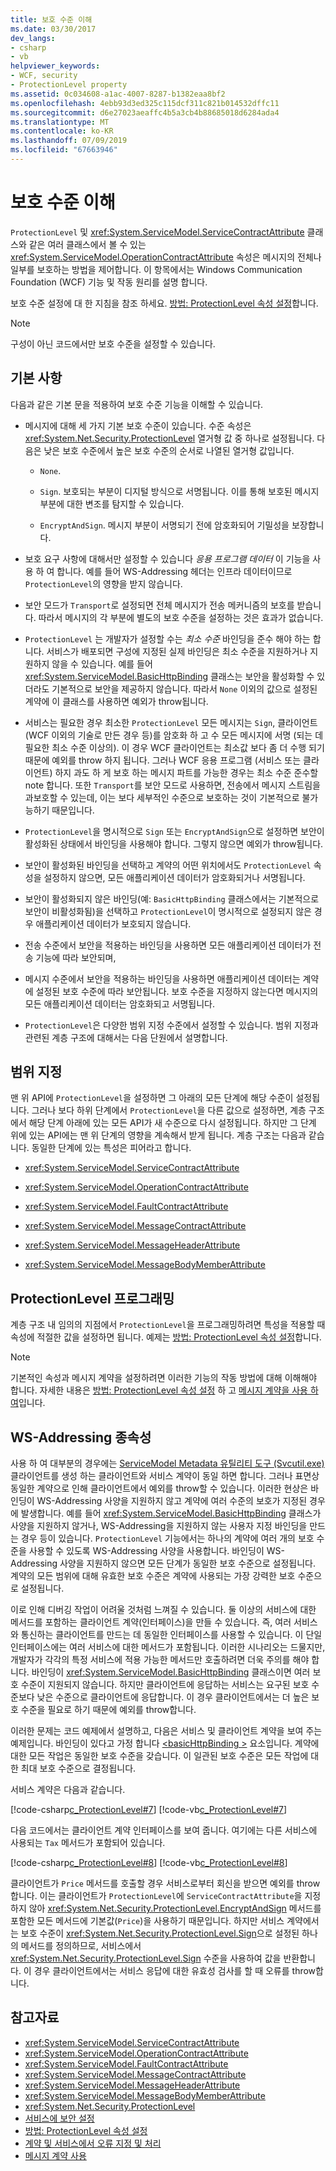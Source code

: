 ```yaml
---
title: 보호 수준 이해
ms.date: 03/30/2017
dev_langs:
- csharp
- vb
helpviewer_keywords:
- WCF, security
- ProtectionLevel property
ms.assetid: 0c034608-a1ac-4007-8287-b1382eaa8bf2
ms.openlocfilehash: 4ebb93d3ed325c115dcf311c821b014532dffc11
ms.sourcegitcommit: d6e27023aeaffc4b5a3cb4b88685018d6284ada4
ms.translationtype: MT
ms.contentlocale: ko-KR
ms.lasthandoff: 07/09/2019
ms.locfileid: "67663946"
---
```

# <a name="understanding-protection-level"></a>보호 수준 이해

`ProtectionLevel` 및 <xref:System.ServiceModel.ServiceContractAttribute> 클래스와 같은 여러 클래스에서 볼 수 있는 <xref:System.ServiceModel.OperationContractAttribute> 속성은 메시지의 전체나 일부를 보호하는 방법을 제어합니다. 이 항목에서는 Windows Communication Foundation (WCF) 기능 및 작동 원리를 설명 합니다.

보호 수준 설정에 대 한 지침을 참조 하세요. [방법: ProtectionLevel 속성 설정](../../../docs/framework/wcf/how-to-set-the-protectionlevel-property.md)합니다.

> [!NOTE]
> 구성이 아닌 코드에서만 보호 수준을 설정할 수 있습니다.

## <a name="basics"></a>기본 사항

다음과 같은 기본 문을 적용하여 보호 수준 기능을 이해할 수 있습니다.

- 메시지에 대해 세 가지 기본 보호 수준이 있습니다. 수준 속성은 <xref:System.Net.Security.ProtectionLevel> 열거형 값 중 하나로 설정됩니다. 다음은 낮은 보호 수준에서 높은 보호 수준의 순서로 나열된 열거형 값입니다.

  - `None`.

  - `Sign`. 보호되는 부분이 디지털 방식으로 서명됩니다. 이를 통해 보호된 메시지 부분에 대한 변조를 탐지할 수 있습니다.

  - `EncryptAndSign`. 메시지 부분이 서명되기 전에 암호화되어 기밀성을 보장합니다.

- 보호 요구 사항에 대해서만 설정할 수 있습니다 *응용 프로그램 데이터* 이 기능을 사용 하 여 합니다. 예를 들어 WS-Addressing 헤더는 인프라 데이터이므로 `ProtectionLevel`의 영향을 받지 않습니다.

- 보안 모드가 `Transport`로 설정되면 전체 메시지가 전송 메커니즘의 보호를 받습니다. 따라서 메시지의 각 부분에 별도의 보호 수준을 설정하는 것은 효과가 없습니다.

- `ProtectionLevel` 는 개발자가 설정할 수는 *최소 수준* 바인딩을 준수 해야 하는 합니다. 서비스가 배포되면 구성에 지정된 실제 바인딩은 최소 수준을 지원하거나 지원하지 않을 수 있습니다. 예를 들어 <xref:System.ServiceModel.BasicHttpBinding> 클래스는 보안을 활성화할 수 있더라도 기본적으로 보안을 제공하지 않습니다. 따라서 `None` 이외의 값으로 설정된 계약에 이 클래스를 사용하면 예외가 throw됩니다.

- 서비스는 필요한 경우 최소한 `ProtectionLevel` 모든 메시지는 `Sign`, 클라이언트 (WCF 이외의 기술로 만든 경우 등)를 암호화 하 고 수 모든 메시지에 서명 (되는 데 필요한 최소 수준 이상의). 이 경우 WCF 클라이언트는 최소값 보다 좀 더 수행 되기 때문에 예외를 throw 하지 됩니다. 그러나 WCF 응용 프로그램 (서비스 또는 클라이언트) 하지 과도 하 게 보호 하는 메시지 파트를 가능한 경우는 최소 수준 준수할 note 합니다. 또한 `Transport`를 보안 모드로 사용하면, 전송에서 메시지 스트림을 과보호할 수 있는데, 이는 보다 세부적인 수준으로 보호하는 것이 기본적으로 불가능하기 때문입니다.

- `ProtectionLevel`을 명시적으로 `Sign` 또는 `EncryptAndSign`으로 설정하면 보안이 활성화된 상태에서 바인딩을 사용해야 합니다. 그렇지 않으면 예외가 throw됩니다.

- 보안이 활성화된 바인딩을 선택하고 계약의 어떤 위치에서도 `ProtectionLevel` 속성을 설정하지 않으면, 모든 애플리케이션 데이터가 암호화되거나 서명됩니다.

- 보안이 활성화되지 않은 바인딩(예: `BasicHttpBinding` 클래스에서는 기본적으로 보안이 비활성화됨)을 선택하고 `ProtectionLevel`이 명시적으로 설정되지 않은 경우 애플리케이션 데이터가 보호되지 않습니다.

- 전송 수준에서 보안을 적용하는 바인딩을 사용하면 모든 애플리케이션 데이터가 전송 기능에 따라 보안되며,

- 메시지 수준에서 보안을 적용하는 바인딩을 사용하면 애플리케이션 데이터는 계약에 설정된 보호 수준에 따라 보안됩니다. 보호 수준을 지정하지 않는다면 메시지의 모든 애플리케이션 데이터는 암호화되고 서명됩니다.

- `ProtectionLevel`은 다양한 범위 지정 수준에서 설정할 수 있습니다. 범위 지정과 관련된 계층 구조에 대해서는 다음 단원에서 설명합니다.

## <a name="scoping"></a>범위 지정

맨 위 API에 `ProtectionLevel`을 설정하면 그 아래의 모든 단계에 해당 수준이 설정됩니다. 그러나 보다 하위 단계에서 `ProtectionLevel`을 다른 값으로 설정하면, 계층 구조에서 해당 단계 아래에 있는 모든 API가 새 수준으로 다시 설정됩니다. 하지만 그 단계 위에 있는 API에는 맨 위 단계의 영향을 계속해서 받게 됩니다. 계층 구조는 다음과 같습니다. 동일한 단계에 있는 특성은 피어라고 합니다.

- <xref:System.ServiceModel.ServiceContractAttribute>

- <xref:System.ServiceModel.OperationContractAttribute>

- <xref:System.ServiceModel.FaultContractAttribute>

- <xref:System.ServiceModel.MessageContractAttribute>

- <xref:System.ServiceModel.MessageHeaderAttribute>

- <xref:System.ServiceModel.MessageBodyMemberAttribute>

## <a name="programming-protectionlevel"></a>ProtectionLevel 프로그래밍

계층 구조 내 임의의 지점에서 `ProtectionLevel`을 프로그래밍하려면 특성을 적용할 때 속성에 적절한 값을 설정하면 됩니다. 예제는 [방법: ProtectionLevel 속성 설정](../../../docs/framework/wcf/how-to-set-the-protectionlevel-property.md)합니다.

> [!NOTE]
> 기본적인 속성과 메시지 계약을 설정하려면 이러한 기능의 작동 방법에 대해 이해해야 합니다. 자세한 내용은 [방법: ProtectionLevel 속성 설정](../../../docs/framework/wcf/how-to-set-the-protectionlevel-property.md) 하 고 [메시지 계약을 사용 하 여](../../../docs/framework/wcf/feature-details/using-message-contracts.md)입니다.

## <a name="ws-addressing-dependency"></a>WS-Addressing 종속성

사용 하 여 대부분의 경우에는 [ServiceModel Metadata 유틸리티 도구 (Svcutil.exe)](../../../docs/framework/wcf/servicemodel-metadata-utility-tool-svcutil-exe.md) 클라이언트를 생성 하는 클라이언트와 서비스 계약이 동일 하면 합니다. 그러나 표면상 동일한 계약으로 인해 클라이언트에서 예외를 throw할 수 있습니다. 이러한 현상은 바인딩이 WS-Addressing 사양을 지원하지 않고 계약에 여러 수준의 보호가 지정된 경우에 발생합니다. 예를 들어 <xref:System.ServiceModel.BasicHttpBinding> 클래스가 사양을 지원하지 않거나, WS-Addressing을 지원하지 않는 사용자 지정 바인딩을 만드는 경우 등이 있습니다. `ProtectionLevel` 기능에서는 하나의 계약에 여러 개의 보호 수준을 사용할 수 있도록 WS-Addressing 사양을 사용합니다. 바인딩이 WS-Addressing 사양을 지원하지 않으면 모든 단계가 동일한 보호 수준으로 설정됩니다. 계약의 모든 범위에 대해 유효한 보호 수준은 계약에 사용되는 가장 강력한 보호 수준으로 설정됩니다.

이로 인해 디버깅 작업이 어려울 것처럼 느껴질 수 있습니다. 둘 이상의 서비스에 대한 메서드를 포함하는 클라이언트 계약(인터페이스)을 만들 수 있습니다. 즉, 여러 서비스와 통신하는 클라이언트를 만드는 데 동일한 인터페이스를 사용할 수 있습니다. 이 단일 인터페이스에는 여러 서비스에 대한 메서드가 포함됩니다. 이러한 시나리오는 드물지만, 개발자가 각각의 특정 서비스에 적용 가능한 메서드만 호출하려면 더욱 주의를 해야 합니다. 바인딩이 <xref:System.ServiceModel.BasicHttpBinding> 클래스이면 여러 보호 수준이 지원되지 않습니다. 하지만 클라이언트에 응답하는 서비스는 요구된 보호 수준보다 낮은 수준으로 클라이언트에 응답합니다. 이 경우 클라이언트에서는 더 높은 보호 수준을 필요로 하기 때문에 예외를 throw합니다.

이러한 문제는 코드 예제에서 설명하고, 다음은 서비스 및 클라이언트 계약을 보여 주는 예제입니다. 바인딩이 있다고 가정 합니다 [ \<basicHttpBinding >](../../../docs/framework/configure-apps/file-schema/wcf/basichttpbinding.md) 요소입니다. 계약에 대한 모든 작업은 동일한 보호 수준을 갖습니다. 이 일관된 보호 수준은 모든 작업에 대한 최대 보호 수준으로 결정됩니다.

서비스 계약은 다음과 같습니다.

[!code-csharp[c_ProtectionLevel#7](../../../samples/snippets/csharp/VS_Snippets_CFX/c_protectionlevel/cs/source.cs#7)]
[!code-vb[c_ProtectionLevel#7](../../../samples/snippets/visualbasic/VS_Snippets_CFX/c_protectionlevel/vb/source.vb#7)]

다음 코드에서는 클라이언트 계약 인터페이스를 보여 줍니다. 여기에는 다른 서비스에 사용되는 `Tax` 메서드가 포함되어 있습니다.

[!code-csharp[c_ProtectionLevel#8](../../../samples/snippets/csharp/VS_Snippets_CFX/c_protectionlevel/cs/source.cs#8)]
[!code-vb[c_ProtectionLevel#8](../../../samples/snippets/visualbasic/VS_Snippets_CFX/c_protectionlevel/vb/source.vb#8)]

클라이언트가 `Price` 메서드를 호출할 경우 서비스로부터 회신을 받으면 예외를 throw합니다. 이는 클라이언트가 `ProtectionLevel`에 `ServiceContractAttribute`을 지정하지 않아 <xref:System.Net.Security.ProtectionLevel.EncryptAndSign> 메서드를 포함한 모든 메서드에 기본값(`Price`)을 사용하기 때문입니다. 하지만 서비스 계약에서는 보호 수준이 <xref:System.Net.Security.ProtectionLevel.Sign>으로 설정된 하나의 메서드를 정의하므로, 서비스에서 <xref:System.Net.Security.ProtectionLevel.Sign> 수준을 사용하여 값을 반환합니다. 이 경우 클라이언트에서는 서비스 응답에 대한 유효성 검사를 할 때 오류를 throw합니다.

## <a name="see-also"></a>참고자료

- <xref:System.ServiceModel.ServiceContractAttribute>
- <xref:System.ServiceModel.OperationContractAttribute>
- <xref:System.ServiceModel.FaultContractAttribute>
- <xref:System.ServiceModel.MessageContractAttribute>
- <xref:System.ServiceModel.MessageHeaderAttribute>
- <xref:System.ServiceModel.MessageBodyMemberAttribute>
- <xref:System.Net.Security.ProtectionLevel>
- [서비스에 보안 설정](../../../docs/framework/wcf/securing-services.md)
- [방법: ProtectionLevel 속성 설정](../../../docs/framework/wcf/how-to-set-the-protectionlevel-property.md)
- [계약 및 서비스에서 오류 지정 및 처리](../../../docs/framework/wcf/specifying-and-handling-faults-in-contracts-and-services.md)
- [메시지 계약 사용](../../../docs/framework/wcf/feature-details/using-message-contracts.md)
